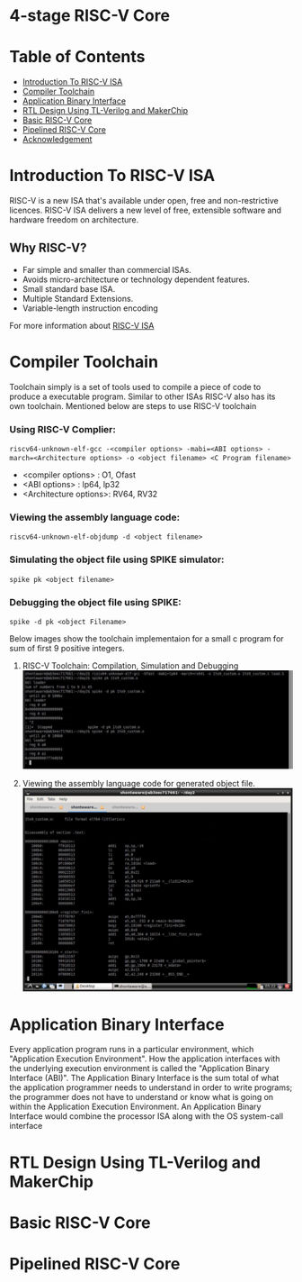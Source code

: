 # 4-stage RISC-V Core

# Table of Contents
  - [Introduction To RISC-V ISA](#Introduction-to-risc-v-isa)
  - [Compiler Toolchain](#compiler-toolchain)
  - [Application Binary Interface](#application-binary-interface)
  - [RTL Design Using TL-Verilog and MakerChip](#rtl-design-using-tl-verilog-and-makerchip)
  - [Basic RISC-V Core](#basic-risc-v-core)
  - [Pipelined RISC-V Core](#pipelined-risc-v-core)
  - [Acknowledgement](#acknowledgement)

# Introduction To RISC-V ISA
RISC-V is a new ISA that's available under open, free and non-restrictive licences. RISC-V ISA delivers a new level of free, extensible software and hardware freedom on architecture.

  ## Why RISC-V?
  - Far simple and smaller than commercial ISAs.
  - Avoids micro-architecture or technology dependent features.
  - Small standard base ISA.
  - Multiple Standard Extensions.
  - Variable-length instruction encoding

  For more information about [RISC-V ISA](https://github.com/riscv/riscv-isa-manual)
 
# Compiler Toolchain
Toolchain simply is a set of tools used to compile a piece of code to produce a executable program. Similar to other ISAs RISC-V also has its own toolchain. 
Mentioned below are steps to use RISC-V toolchain

  ### Using RISC-V Complier:
    riscv64-unknown-elf-gcc -<compiler options> -mabi=<ABI options> -march=<Architecture options> -o <object filename> <C Program filename>
  - \<compiler options\>    : O1, Ofast
  - \<ABI options\>         : lp64, lp32
  - \<Architecture options\>: RV64, RV32
  
  ### Viewing the assembly language code:
    riscv64-unknown-elf-objdump -d <object filename>
  
  ### Simulating the object file using SPIKE simulator:
    spike pk <object filename>
    
  ### Debugging the object file using SPIKE:
    spike -d pk <object Filename>

Below images show the toolchain implementaion for a small c program for sum of first 9 positive integers.
  1. RISC-V Toolchain: Compilation, Simulation and Debugging
      ![riscv_toolchain](Day2/d2_ss2.JPG)
      
  2. Viewing the assembly language code for generated object file.
      ![assembly_code](Day2/d2_ss1.JPG)

# Application Binary Interface
Every application program runs in a particular environment, which "Application Execution Environment". How the application interfaces with the underlying execution environment is called the "Application Binary Interface (ABI)". 
The Application Binary Interface is the sum total of what the application programmer needs to understand in order to write programs; the programmer does not have to understand or know what is going on within the Application Execution Environment.
An Application Binary Interface would combine the processor ISA along with the OS system-call interface

# RTL Design Using TL-Verilog and MakerChip

# Basic RISC-V Core

# Pipelined RISC-V Core
